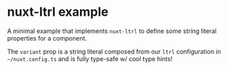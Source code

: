 # nuxt-ltrl example

A minimal example that implements `nuxt-ltrl` to define some string literal properties for a component.

The `variant` prop is a string literal composed from our `ltrl` configuration in `~/nuxt.config.ts` and is fully type-safe w/ cool type hints!
